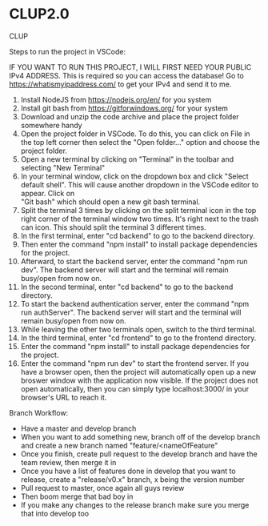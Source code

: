 # CLUP2.0
CLUP

Steps to run the project in VSCode:

IF YOU WANT TO RUN THIS PROJECT, I WILL FIRST NEED YOUR PUBLIC IPv4 ADDRESS. 
This is required so you can access the database!
Go to https://whatismyipaddress.com/  to get your IPv4 and send it to me. 


1.  Install NodeJS from https://nodejs.org/en/ for you system
2.  Install git bash from https://gitforwindows.org/ for your system
3.  Download and unzip the code archive and place the project folder somewhere handy
4.  Open the project folder in VSCode. To do this, you can click on File in the top left corner then select the "Open folder..." option and choose the project
    folder.
5.  Open a new terminal by clicking on "Terminal" in the toolbar and selecting "New Terminal"
6.  In your terminal window, click on the dropdown box and click "Select default shell". This will cause another dropdown in the VSCode editor to appear. Click on     
    "Git bash" which should open a new git bash terminal.
7.  Split the terminal 3 times by clicking on the split terminal icon in the top right corner of the terminal window two times. It's right next to the trash can icon. This should split the terminal 3 different times. 
8.  In the first terminal, enter "cd backend" to go to the backend directory.
9.  Then enter the command "npm install" to install package dependencies for the project.
10. Afterward, to start the backend server, enter the command "npm run dev". The backend server will start and the terminal will remain busy/open from now on.
11.  In the second terminal, enter "cd backend" to go to the backend directory.
12. To start the backend authentication server, enter the command "npm run authServer". The backend server will start and the terminal will remain busy/open from now on.
13. While leaving the other two terminals open, switch to the third terminal.
14. In the third terminal, enter "cd frontend" to go to the frontend directory.
15. Enter the command "npm install" to install package dependencies for the project.
16. Enter the command "npm run dev" to start the frontend server. If you have a browser open, then the project will automatically open up a new broswer
    window with the application now visible. If the project does not open automatically, then you can simply type localhost:3000/ in your browser's URL to reach
    it.

Branch Workflow:
- Have a master and develop branch
- When you want to add something new, branch off of the develop branch and create a new branch named "feature/<nameOfFeature"
- Once you finish,  create pull request to the develop branch and have the team review, 
   then merge it in
- Once you have a list of features done in develop that you want to release, create a 
   "release/v0.x" branch, x being the version number
- Pull request to master, once again all guys review
- Then boom merge that bad boy in
- If you make any changes to the release branch make sure you merge that into develop too
